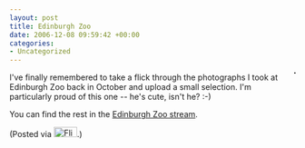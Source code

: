 ```yaml
---
layout: post
title: Edinburgh Zoo
date: 2006-12-08 09:59:42 +00:00
categories:
- Uncategorized
---
```

<p><a href="http://www.flickr.com/photos/mathie/316540675/" title=""><img src="http://static.flickr.com/119/316540675_ea7ed17e47_m.jpg" alt="" class="alignright" style="border: solid 1px #000000; float: right;" /></a>I've finally remembered to take a flick through the photographs I took at Edinburgh Zoo back in October and upload a small selection.  I'm particularly proud of this one -- he's cute, isn't he? :-)<br /></p>

You can find the rest in the [Edinburgh Zoo stream](http://www.flickr.com/photos/mathie/sets/72157594409829049/).

(Posted via <a href="http://www.flickr.com/"><img alt="Flickr" src="http://www.flickr.com/images/flickr_logo_blog.gif" height="18" width="41" /></a>.)
